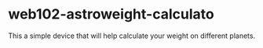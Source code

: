 # web102-astroweight-calculato

This a simple device that will help calculate your weight on different planets.
